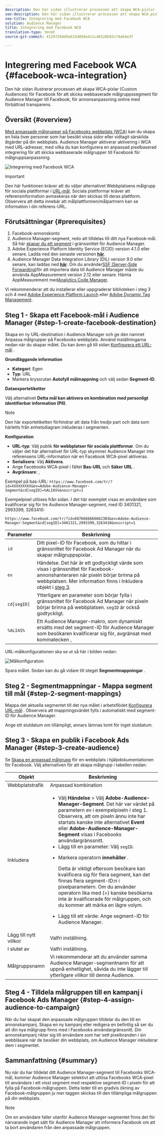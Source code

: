```yaml
---
description: Den här sidan illustrerar processen att skapa WCA-pixlar (Custom Audiences) för Facebook för att skicka webbaserade målgruppssegment för Audience Manager till Facebook, för annonsanpassning online med förbättrad transparens.
seo-description: Den här sidan illustrerar processen att skapa WCA-pixlar (Custom Audiences) för Facebook för att skicka webbaserade målgruppssegment för Audience Manager till Facebook, för annonsanpassning online med förbättrad transparens.
seo-title: Integrering med Facebook WCA
solution: Audience Manager
title: Integrering med Facebook WCA
translation-type: tm+mt
source-git-commit: 412972b9d9a633d09de411c46528b93c74a64e3f

---
```



# Integrering med Facebook WCA {#facebook-wca-integration}

Den här sidan illustrerar processen att skapa WCA-pixlar (Custom Audiences) för Facebook för att skicka webbaserade målgruppssegment för Audience Manager till Facebook, för annonsanpassning online med förbättrad transparens.

## Översikt {#overview}

[Med anpassade målgrupper på Facebooks webbplats (WCA)](https://www.facebook.com/business/help/449542958510885) kan du skapa en lista över personer som har besökt vissa sidor eller vidtagit särskilda åtgärder på din webbplats. Audience Manager aktiverar aktivering i WCA med URL-adresser, med vilka du kan konfigurera en anpassad pixelbaserad integrering för att skicka webbaserade målgrupper till Facebook för målgruppsanpassning.

![Integrering med Facebook WCA](/help/using/integration/assets/facebook-wca-integration.png)

>[!IMPORTANT]
>
> Den här funktionen kräver att du väljer alternativet Webbplatsens målgrupp för sociala plattformar i [URL-mål](/help/using/features/destinations/create-url-destination.md). Sociala plattformar kräver att referensinformation avmaskeras när den skickas till deras plattform. Observera att detta innebär att målplattformen/målpartnern kan se information i din referens-URL.

## Förutsättningar {#prerequisites}

1. Facebook-annonskonto
2. Audience Manager-segment, redo att tilldelas till ditt nya Facebook-mål. Så här [skapar du ett segment](/help/using/features/segments/segment-builder.md) i gränssnittet för Audience Manager.
3. Adobe Experience Platform Identity Service (ECID) version 4.1.0 eller senare. Ladda ned den senaste versionen **[här](https://github.com/Adobe-Marketing-Cloud/id-service/releases)**.
4. Audience Manager Data Integration Library (DIL) version 9.0 eller senare, kan laddas ned **[här](https://github.com/Adobe-Marketing-Cloud/dil/releases)**. Om du använder[SSF (Server-Side Forwarding)](https://docs.adobe.com/content/help/en/analytics/admin/admin-tools/server-side-forwarding/ssf.html)för att importera data till Audience Manager måste du använda AppMeasurement version 2.12 eller senare. Hämta AppMeasurement med[Analytics Code Manager](https://docs.adobe.com/content/help/en/analytics/admin/admin-tools/code-manager-admin.html).

Vi rekommenderar att du installerar eller uppgraderar biblioteken i steg 3 och 4 med [Adobe Experience Platform Launch](https://docs.adobelaunch.com/) eller [Adobe Dynamic Tag Management](https://docs.adobe.com/content/help/en/dtm/using/dtm-home.html).

## Steg 1 - Skapa ett Facebook-mål i Audience Manager {#step-1-create-facebook-destination}

Skapa en ny URL-destination i Audience Manager och ge den namnet Anpassa målgrupper på Facebooks webbplats. Använd inställningarna nedan när du skapar målet. Du kan även gå till sidan [Konfigurera ett URL-mål](/help/using/features/destinations/create-url-destination.md) .

**Grundläggande information**

* **Kategori**: Egen
* **Typ**: URL
* Markera kryssrutan **Autofyll målmappning** och välj sedan **Segment-ID**.

**Dataexportetiketter**

Välj alternativet **Detta mål kan aktivera en kombination med personligt identifierbar information (PII)**.

>[!NOTE]
>
> Den här exportetiketten förhindrar att data från tredje part och data som härletts från enhetsdiagram inkluderas i segmenten.

**Konfiguration**

* **URL-typ**: Välj publik **för webbplatser för sociala plattformar**. Om du väljer det här alternativet för URL-typ skymmer Audience Manager inte referensens URL-information när en Facebook WCA-pixel aktiveras.
* **Serialisera**: Välj **Aktivera**.
* Ange Facebooks WCA-pixel i fältet **Bas-URL** och **Säker URL** .
* **Avgränsare**: ,

Exempel på bas-URL: `https://www.facebook.com/tr/?id=XXXXXXXXX&ev=Adobe-Audience-Manager-Segment&cd[segID]=%ALIAS%&noscript=1`

Exempelpixel utlöses från sidan. I det här exemplet visas en användare som kvalificerar sig för tre Audience Manager-segment, med ID 3401321, 2993399, 3263410:

`https://www.facebook.com/tr/?id=6876666666662303&ev=Adobe-Audience-Manager-Segment&cd[segID]=3401321,2993399,3263410&noscript=1`


| Parameter | Beskrivning |
---------|----------|
| `id` | Ditt pixel-ID för Facebook, som du hittar i gränssnittet för Facebook Ad Manager när du skapar målgruppspixlar. |
| `ev` | Händelse. Det här är ett godtyckligt värde som visas i gränssnittet för Facebook-annonshanteraren när pixeln börjar brinna på webbplatsen. Mer information finns i Inkludera objekt i [steg 3](/help/using/integration/integrating-third-party/facebook-wca-integration.md#step-3-create-audience). |
| `cd[segID]` | Ytterligare en parameter som börjar fylla i gränssnittet för Facebook Ad Manager när pixeln börjar brinna på webbplatsen. `segID` är också godtyckligt. |
| `%ALIAS%` | Ett Audience Manager-makro, som dynamiskt ersätts med det segment-ID för Audience Manager som besökaren kvalificerar sig för, avgränsat med kommatecken , |

URL-målkonfigurationen ska se ut så här i bilden nedan:

![Målkonfiguration](/help/using/integration/assets/facebook-wca.png)

Spara målet. Sedan kan du gå vidare till steget **Segmentmappningar** .

## Steg 2 - Segmentmappningar - Mappa segment till mål {#step-2-segment-mappings}

Mappa det aktuella segmentet till det nya målet i arbetsflödet [Konfigurera URL-mål](/help/using/features/destinations/create-url-destination.md) . Observera att mappningsvärdet fylls i automatiskt med segment-ID för Audience Manager.

Ange ett slutdatum om tillämpligt, annars lämnas tomt för inget slutdatum.

## Steg 3 - Skapa en publik i Facebook Ads Manager {#step-3-create-audience}

Se [Skapa en anpassad målgrupp](https://www.facebook.com/business/help/666509013483225) för en webbplats i hjälpdokumentationen för Facebook. Välj alternativen för att skapa målgrupp i tabellen nedan:


| Objekt | Beskrivning |
---------|----------|
| Webbplatstrafik | Anpassad kombination |
| Inkludera | <ul><li>Välj **Händelse** > Välj **Adobe-Audience-Manager-Segment**. Det här var värdet på parametern ev i exempelpixeln i steg 1. Observera, att om pixeln ännu inte har startats kanske inte alternativet **Event** eller **Adobe-Audience-Manager-Segment** visas i Facebooks användargränssnitt.</li><li>Lägg till en parameter: Välj `segID`.</li><li><p>Markera operatorn **innehåller** .</p><p>Detta är viktigt eftersom besökare kan kvalificera sig för flera segment, kan det finnas flera segment-ID:n i pixelparametern. Om du använder operatorn lika med (=) kanske besökarna inte är kvalificerade för målgruppen, och du kommer att märka en lägre volym.</p></li><li>Lägg till ett värde: Ange segment-ID för Audience Manager.</li></ul> |
| Lägg till nytt villkor | Valfri inställning. |
| I slutet av | Valfri inställning. |
| Målgruppsnamn | Vi rekommenderar att du använder samma Audience Manager-segmentnamn för att uppnå enhetlighet, såvida du inte lägger till ytterligare villkor till denna Audience. |

## Steg 4 - Tilldela målgruppen till en kampanj i Facebook Ads Manager {#step-4-assign-audience-to-campaign}

När du har skapat den anpassade målgruppen tilldelar du den till en annonskampanj. Skapa en ny kampanj eller redigera en befintlig så ser du att din nya målgrupp finns med i Facebooks användargränssnitt. Din annonskampanj riktar sig till användare som har sett pixelbranden i sin webbläsare när de besöker din webbplats, om Audience Manager inkluderar dem i segmentet.

## Sammanfattning {#summary}

Nu när du har tilldelat ditt Audience Manager-segment till Facebooks WCA-mål, kommer Audience Manager selektivt att utlösa Facebooks WCA-pixel till användare i ett visst segment med respektive segment-ID i pixeln för att fylla på Facebook-målgruppen. Detta leder till en gradvis ökning av Facebook-målgruppen ju mer taggen skickas till den tillämpliga målgruppen på din webbplats.

>[!NOTE]
>
> Om en användare faller utanför Audience Manager-segmentet finns det för närvarande inget sätt för Audience Manager att informera Facebook om att ta bort användaren från den anpassade målgruppen.

